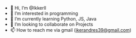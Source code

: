 - 👋 Hi, I’m @Ikkerll
- 👀 I’m interested in programming
- 🌱 I’m currently learning Python, JS, Java
- 💞️ I’m looking to collaborate on Projects 
- 📫 How to reach me via gmail (ikerandres39@gmail.com)

<!---
Ikkerll/Ikkerll is a ✨ special ✨ repository because its `README.md` (this file) appears on your GitHub profile.
You can click the Preview link to take a look at your changes.
--->
